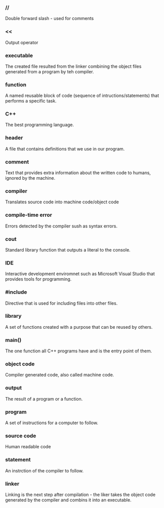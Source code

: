 ### //
Double forward slash - used for comments

### <<
Output operator

### executable
The created file resulted from the linker combining the object files generated from a program by teh compiler.

### function
A named reusable block of code (sequence of intructions/statements) that performs a specific task.

### C++
The best programming language.

### header
A file that contains definitions that we use in our program.

### comment
Text that provides extra information about the written code to humans, ignored by the machine.

### compiler
Translates source code into machine code/object code

### compile-time error
Errors detected by the compiler sush as syntax errors.

### cout
Standard library function that outputs a literal to the console.

### IDE
Interactive development enviromnet such as Microsoft Visual Studio that provides tools for programming.

### #include
Directive that is used for including files into other files.

### library
A set of functions created with a purpose that can be reused by others.

### main()
The one function all C++ programs have and is the entry point of them. 

### object code
Compiler generated code, also called machine code.

### output
The result of a program or a function.

### program
A set of instructions for a computer to follow.

### source code
Human readable code

### statement
An instrction of the compiler to follow.

### linker
Linking is the next step after compilation - the liker takes the object code generated by the compiler and combins it into an executable.